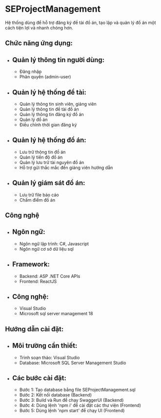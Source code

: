 # SEProjectManagement
Hệ thống dùng để hỗ trợ đăng ký đề tài đồ án, tạo lập và quản lý đồ án một cách tiện lợi và nhanh chóng hơn.

## Chức năng ứng dụng:

 
 - ## Quản lý thông tin người dùng:
      -  Đăng nhập
      -  Phân quyền (admin-user)
 - ## Quản lý hệ thống đề tài:
     -  Quản lý thông tin sinh viên, giảng viên
     -  Quản lý thông tin đề tài đồ án
     -  Quản lý thông tin đăng ký đồ án
     -  Quản lý đồ án
     -  Điều chỉnh thời gian đăng ký
 - ## Quản lý hệ thống đồ án:
      -  Lưu trữ thông tin đồ án
      -  Quản lý tiến độ đồ án
      -  Quản lý lưu trữ tài nguyên đồ án
      -  Hỗ trợ gửi thắc mắc đến giảng viên hướng dẫn
  - ## Quản lý giám sát đồ án:
      -  Lưu trữ file báo cáo
      -  Chấm điểm đồ án
  
## Công nghệ
   - ## Ngôn ngữ:
       - Ngôn ngữ lập trình: C#, Javascript
       - Ngôn ngữ cơ sở dữ liệu sql
   - ## Framework:
       - Backend: ASP .NET Core APIs
       - Frontend: ReactJS
   - ## Công nghệ:
       - Visual Studio
       - Microsoft sql server management 18

## Hướng dẫn cài đặt:
 - ## Môi trường cần thiết:
     -  Trình soạn thảo: Visual Studio
     -  Database: Microsoft SQL Server Management Studio
 - ## Các bước cài đặt:
      -  Bước 1: Tạo database bằng file SEProjectManagement.sql
      -  Bước 2: Kết nối database (Backend)
      -  Bước 3: Build và Run để chạy SwaggerUI (Backend)
      -  Bước 4: Dùng lệnh 'npm i' để cài đặt các thư viện (Frontend)
      -  Bước 5: Dùng lệnh 'npm start' để chạy UI (Frontend)

